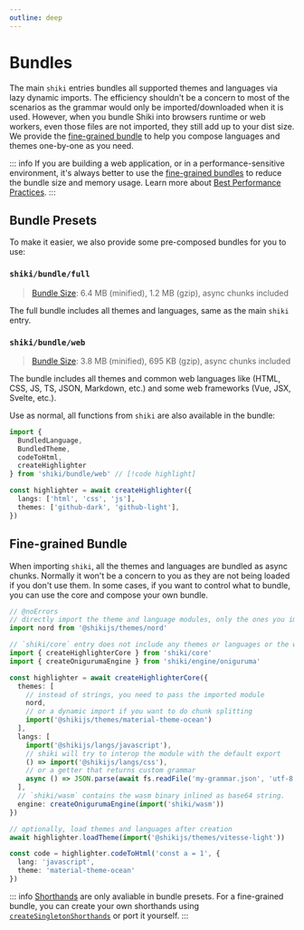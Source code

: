 ```yaml
---
outline: deep
---
```


# Bundles

The main `shiki` entries bundles all supported themes and languages via lazy dynamic imports. The efficiency shouldn't be a concern to most of the scenarios as the grammar would only be imported/downloaded when it is used. However, when you bundle Shiki into browsers runtime or web workers, even those files are not imported, they still add up to your dist size. We provide the [fine-grained bundle](#fine-grained-bundle) to help you compose languages and themes one-by-one as you need.

::: info
If you are building a web application, or in a performance-sensitive environment, it's always better to use the [fine-grained bundles](#fine-grained-bundle) to reduce the bundle size and memory usage. Learn more about [Best Performance Practices](/guide/best-performance).
:::

## Bundle Presets

To make it easier, we also provide some pre-composed bundles for you to use:

### `shiki/bundle/full`

> [Bundle Size](/guide/#bundle-size): 6.4 MB (minified), 1.2 MB (gzip), async chunks included

The full bundle includes all themes and languages, same as the main `shiki` entry.

### `shiki/bundle/web`

> [Bundle Size](/guide/#bundle-size): 3.8 MB (minified), 695 KB (gzip), async chunks included

The bundle includes all themes and common web languages like (HTML, CSS, JS, TS, JSON, Markdown, etc.) and some web frameworks (Vue, JSX, Svelte, etc.).

Use as normal, all functions from `shiki` are also available in the bundle:

```ts twoslash
import {
  BundledLanguage,
  BundledTheme,
  codeToHtml,
  createHighlighter
} from 'shiki/bundle/web' // [!code highlight]

const highlighter = await createHighlighter({
  langs: ['html', 'css', 'js'],
  themes: ['github-dark', 'github-light'],
})
```

## Fine-grained Bundle

When importing `shiki`, all the themes and languages are bundled as async chunks. Normally it won't be a concern to you as they are not being loaded if you don't use them. In some cases, if you want to control what to bundle, you can use the core and compose your own bundle.

```ts twoslash
// @noErrors
// directly import the theme and language modules, only the ones you imported will be bundled.
import nord from '@shikijs/themes/nord'

// `shiki/core` entry does not include any themes or languages or the wasm binary.
import { createHighlighterCore } from 'shiki/core'
import { createOnigurumaEngine } from 'shiki/engine/oniguruma'

const highlighter = await createHighlighterCore({
  themes: [
    // instead of strings, you need to pass the imported module
    nord,
    // or a dynamic import if you want to do chunk splitting
    import('@shikijs/themes/material-theme-ocean')
  ],
  langs: [
    import('@shikijs/langs/javascript'),
    // shiki will try to interop the module with the default export
    () => import('@shikijs/langs/css'),
    // or a getter that returns custom grammar
    async () => JSON.parse(await fs.readFile('my-grammar.json', 'utf-8'))
  ],
  // `shiki/wasm` contains the wasm binary inlined as base64 string.
  engine: createOnigurumaEngine(import('shiki/wasm'))
})

// optionally, load themes and languages after creation
await highlighter.loadTheme(import('@shikijs/themes/vitesse-light'))

const code = highlighter.codeToHtml('const a = 1', {
  lang: 'javascript',
  theme: 'material-theme-ocean'
})
```

::: info
[Shorthands](/guide/install#shorthands) are only avaliable in bundle presets. For a fine-grained bundle, you can create your own shorthands using [`createSingletonShorthands`](https://github.com/shikijs/shiki/blob/main/packages/core/src/constructors/bundle-factory.ts#L203) or port it yourself.
:::
